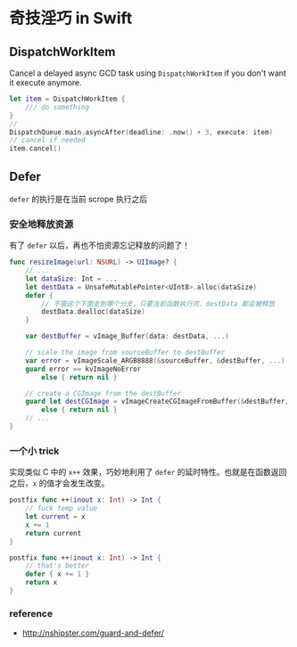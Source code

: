# 奇技淫巧 in Swift

## DispatchWorkItem
Cancel a delayed async GCD task using `DispatchWorkItem` if you don't want it execute anymore.

```swift
let item = DispatchWorkItem {
    /// do something 
}
// 
DispatchQueue.main.asyncAfter(deadline: .now() + 3, execute: item)
// cancel if needed
item.cancel()
```


## Defer
`defer` 的执行是在当前 scrope 执行之后

### 安全地释放资源
有了 `defer` 以后，再也不怕资源忘记释放的问题了！

```swift hl_lines="5 6 7 8"
func resizeImage(url: NSURL) -> UIImage? {
    // ...
    let dataSize: Int = ...
    let destData = UnsafeMutablePointer<UInt8>.alloc(dataSize)
    defer {
        // 不管这个下面走到哪个分支，只要当前函数执行完，destData 都会被释放
        destData.dealloc(dataSize)
    }

    var destBuffer = vImage_Buffer(data: destData, ...)

    // scale the image from sourceBuffer to destBuffer
    var error = vImageScale_ARGB8888(&sourceBuffer, &destBuffer, ...)
    guard error == kvImageNoError 
        else { return nil }

    // create a CGImage from the destBuffer
    guard let destCGImage = vImageCreateCGImageFromBuffer(&destBuffer, &format, ...) 
        else { return nil }
    // ...
}
```

### 一个小 trick

实现类似 C 中的 `x++` 效果，巧妙地利用了 `defer` 的延时特性。也就是在函数返回之后，`x` 的值才会发生改变。

```swift
postfix func ++(inout x: Int) -> Int {
    // fuck temp value
    let current = x
    x += 1
    return current
}
```

```swift hl_lines="3"
postfix func ++(inout x: Int) -> Int {
    // that's better
    defer { x += 1 }
    return x
}
```

### reference
- http://nshipster.com/guard-and-defer/

